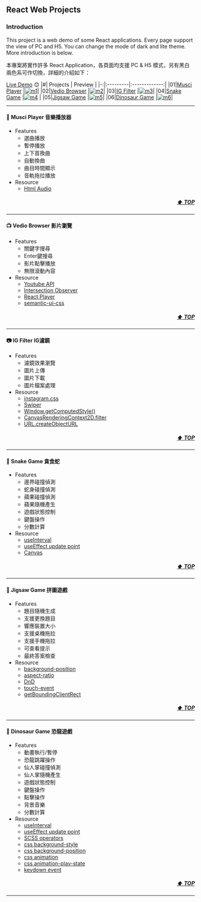 ## React Web Projects

### Introduction

This project is a web demo of some React applications. Every page support the view of PC and H5. You can change the mode of dark and lite theme. More introduction is below.

本專案將實作許多 React Application，各頁面均支援 PC & H5 模式，另有黑白兩色系可作切換，詳細的介紹如下：

[Live Demo](https://lthong.github.io/react-web-projects) 😊
|#| Projects <a id="project-info"></a> |      Preview     |
|-:|:---------|:-------------:|
|01|[Musci Player](#01) |[![m1](https://raw.githubusercontent.com/lthong/react-web-projects/master/src/components/Home/assets/imgs/m1.jpg)](#01)|
|02|[Vedio Browser](#02) |[![m2](https://raw.githubusercontent.com/lthong/react-web-projects/master/src/components/Home/assets/imgs/m2.jpg)](#02)|
|03|[IG Filter](#03) |[![m3](https://raw.githubusercontent.com/lthong/react-web-projects/master/src/components/Home/assets/imgs/m3.jpg)](#03)|
|04|[Snake Game](#04) |[![m4](https://raw.githubusercontent.com/lthong/react-web-projects/master/src/components/Home/assets/imgs/m4.jpg)](#04) |
|05|[Jigsaw Game](#05) |[![m5](https://raw.githubusercontent.com/lthong/react-web-projects/master/src/components/Home/assets/imgs/m5.jpg)](#05)|
|06|[Dinosaur Game](#06) |[![m6](https://raw.githubusercontent.com/lthong/react-web-projects/master/src/components/Home/assets/imgs/m6.jpg)](#06)|
  
---
#### 🎸 Musci Player 音樂播放器 <a id="01"></a>
  * Features
    - 選曲播放
    - 暫停播放
    - 上下首換曲
    - 自動換曲
    - 曲目時間顯示
    - 音軌拖拉播放
  * Resource
    - [Html Audio](https://developer.mozilla.org/zh-CN/docs/Web/HTML/Element/audio)
##### <div style='text-align: right'>[⬆ TOP](#project-info)</div>
---
#### 📺 Vedio Browser 影片瀏覽<a id="02"></a>
  * Features
      - 關鍵字搜尋
      - Enter鍵搜尋
      - 影片點擊播放
      - 無限滾動內容
  * Resource
      - [Youtube API](https://developers.google.com/youtube/v3/docs/search/list)
      - [Intersection Observer](https://developer.mozilla.org/en-US/docs/Web/API/Intersection_Observer_API)
      - [React Player](https://github.com/CookPete/react-player)
      - [semantic-ui-css](https://semantic-ui.com/)
##### <div style='text-align: right'>[⬆ TOP](#project-info)</div>
---
#### 📷 IG Filter IG濾鏡<a id="03"></a>
  * Features
      - 濾鏡效果瀏覽
      - 圖片上傳
      - 圖片下載
      - 圖片檔案處理
  * Resource
      - [instagram.css](https://github.com/picturepan2/instagram.css)
      - [Swiper](https://github.com/nolimits4web/swiper)
      - [Window.getComputedStyle()](https://developer.mozilla.org/zh-TW/docs/Web/API/Window/getComputedStyle)
      - [CanvasRenderingContext2D.filter](https://developer.mozilla.org/en-US/docs/Web/API/CanvasRenderingContext2D/filter)
      - [URL.createObjectURL](https://developer.mozilla.org/en-US/docs/Web/API/URL/createObjectURL)
##### <div style='text-align: right'>[⬆ TOP](#project-info)</div>
---
#### 🐍 Snake Game 貪食蛇<a id="04"></a>
  * Features
      - 邊界碰撞偵測
      - 蛇身碰撞偵測
      - 蘋果碰撞偵測
      - 蘋果隨機產生
      - 遊戲狀態控制
      - 鍵盤操作
      - 分數計算
  * Resource
      - [useInterval](https://www.30secondsofcode.org/articles/s/react-use-interval-explained)
      - [useEffect update point](https://zh-hant.reactjs.org/docs/hooks-effect.html#explanation-why-effects-run-on-each-update)
      - [Canvas](https://developer.mozilla.org/zh-TW/docs/Web/API/Canvas_API/Tutorial)
      <!-- - [requestAnimationFrame](https://developer.mozilla.org/zh-TW/docs/Web/API/window/requestAnimationFrame) -->
##### <div style='text-align: right'>[⬆ TOP](#project-info)</div>
---
#### 🧩 Jigsaw Game 拼圖遊戲<a id="05"></a>
  * Features
      - 題目隨機生成
      - 支援更換題目
      - 響應裝置大小
      - 支援桌機拖拉
      - 支援手機拖拉
      - 可查看提示
      - 最終答案檢查
  * Resource
      - [background-position](https://developer.mozilla.org/en-US/docs/Web/CSS/background-position)
      - [aspect-ratio](https://developer.mozilla.org/en-US/docs/Web/CSS/aspect-ratio)
      - [DnD](https://pjchender.dev/html/html-drag-and-drop/)
      - [touch-event](https://developer.mozilla.org/zh-CN/docs/Web/API/Touch_events)
      - [getBoundingClientRect](https://developer.mozilla.org/zh-CN/docs/Web/API/Element/getBoundingClientRect)
  ##### <div style='text-align: right'>[⬆ TOP](#project-info)</div>
---
#### 🦖 Dinosaur Game 恐龍遊戲<a id="06"></a>
  * Features
      - 動畫執行/暫停
      - 恐龍跳躍操作
      - 仙人掌碰撞偵測
      - 仙人掌隨機產生
      - 遊戲狀態控制
      - 鍵盤操作
      - 點擊操作
      - 背景音樂
      - 分數計算
  * Resource
      - [useInterval](https://www.30secondsofcode.org/articles/s/react-use-interval-explained)
      - [useEffect update point](https://zh-hant.reactjs.org/docs/hooks-effect.html#explanation-why-effects-run-on-each-update)
      - [SCSS operators](https://sass-lang.com/documentation/operators)
      - [css background-style](https://developer.mozilla.org/zh-CN/docs/Web/CSS/background-image)
      - [css background-position](https://developer.mozilla.org/zh-CN/docs/Web/CSS/background-position)
      - [css animation](https://developer.mozilla.org/zh-CN/docs/Web/CSS/animation)
      - [css animation-play-state](https://developer.mozilla.org/en-US/docs/Web/CSS/animation-play-state)
      - [keydown event](https://developer.mozilla.org/en-US/docs/Web/API/Element/keydown_event)
##### <div style='text-align: right'>[⬆ TOP](#project-info)</div>
---